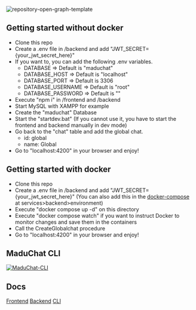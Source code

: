 ![repository-open-graph-template](https://github.com/Madu-de/MaduChat/assets/85842735/e011569f-be7e-4d58-ba44-7f4d44acb98a)

## Getting started without docker
- Clone this repo
- Create a .env file in /backend and add "JWT_SECRET={your_jwt_secret_here}"
- If you want to, you can add the following .env variables. 
  - DATABASE => Default is "maduchat"
  - DATABASE_HOST => Default is "localhost"
  - DATABASE_PORT => Default is 3306
  - DATABASE_USERNAME => Default is "root"
  - DATABASE_PASSWORD => Default is ""
- Execute "npm i" in /frontend and /backend
- Start MySQL with XAMPP for example
- Create the "maduchat" Database
- Start the "startdev.bat" (If you cannot use it, you have to start the frontend and backend manually in dev mode)
- Go back to the "chat" table and add the global chat.
  - id: global
  - name: Global
- Go to "localhost:4200" in your browser and enjoy!

## Getting started with docker
- Clone this repo
- Create a .env file in /backend and add "JWT_SECRET={your_jwt_secret_here}" (You can also add this in the [docker-compose](./docker-compose.yml) at services>backend>environment)
- Execute "docker compose up -d" on this directory
- Execute "docker compose watch" if you want to instruct Docker to monitor changes and save them in the containers
- Call the CreateGlobalchat procedure
- Go to "localhost:4200" in your browser and enjoy!

## MaduChat CLI
[![MaduChat-CLI](https://github-readme-stats.vercel.app/api/pin/?username=Madu-de&repo=MaduChat-CLI&theme=dark&show_owner=true)](https://github.com/Madu-de/MaduChat-CLI)


## Docs
[Frontend](https://github.com/Madu-de/MaduChat/blob/main/frontend/README.md)
[Backend](https://github.com/Madu-de/MaduChat/blob/main/backend/README.md)
[CLI](https://github.com/Madu-de/MaduChat-CLI/blob/main/backend/README.md)
